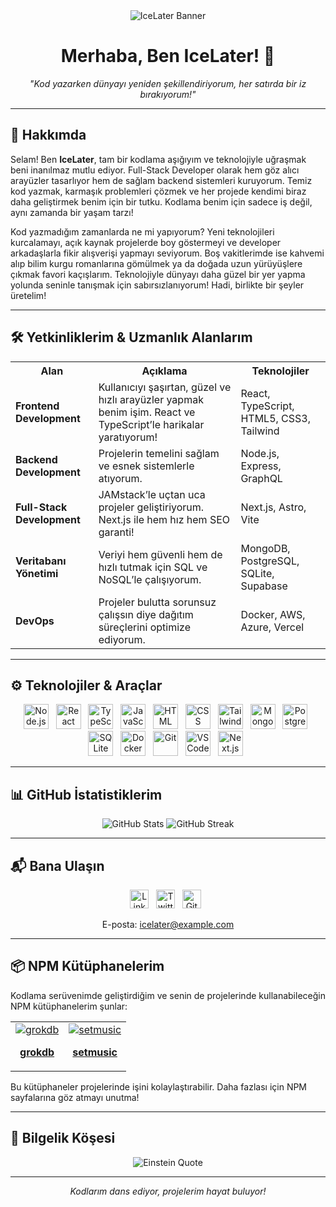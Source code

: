 <div align="center">
  <img src="https://via.placeholder.com/800x200.png?text=IceLater's+Code+Universe" alt="IceLater Banner" />
  <h1>Merhaba, Ben IceLater! 🚀</h1>
  <p><em>"Kod yazarken dünyayı yeniden şekillendiriyorum, her satırda bir iz bırakıyorum!"</em></p>
</div>

---

## 🌟 Hakkımda

Selam! Ben **IceLater**, tam bir kodlama aşığıyım ve teknolojiyle uğraşmak beni inanılmaz mutlu ediyor. Full-Stack Developer olarak hem göz alıcı arayüzler tasarlıyor hem de sağlam backend sistemleri kuruyorum. Temiz kod yazmak, karmaşık problemleri çözmek ve her projede kendimi biraz daha geliştirmek benim için bir tutku. Kodlama benim için sadece iş değil, aynı zamanda bir yaşam tarzı!

Kod yazmadığım zamanlarda ne mi yapıyorum? Yeni teknolojileri kurcalamayı, açık kaynak projelerde boy göstermeyi ve developer arkadaşlarla fikir alışverişi yapmayı seviyorum. Boş vakitlerimde ise kahvemi alıp bilim kurgu romanlarına gömülmek ya da doğada uzun yürüyüşlere çıkmak favori kaçışlarım. Teknolojiyle dünyayı daha güzel bir yer yapma yolunda seninle tanışmak için sabırsızlanıyorum! Hadi, birlikte bir şeyler üretelim!

---

## 🛠️ Yetkinliklerim & Uzmanlık Alanlarım

<div align="center">
  <table>
    <tr>
      <th>Alan</th>
      <th>Açıklama</th>
      <th>Teknolojiler</th>
    </tr>
    <tr>
      <td><strong>Frontend Development</strong></td>
      <td>Kullanıcıyı şaşırtan, güzel ve hızlı arayüzler yapmak benim işim. React ve TypeScript’le harikalar yaratıyorum!</td>
      <td>React, TypeScript, HTML5, CSS3, Tailwind</td>
    </tr>
    <tr>
      <td><strong>Backend Development</strong></td>
      <td>Projelerin temelini sağlam ve esnek sistemlerle atıyorum.</td>
      <td>Node.js, Express, GraphQL</td>
    </tr>
    <tr>
      <td><strong>Full-Stack Development</strong></td>
      <td>JAMstack’le uçtan uca projeler geliştiriyorum. Next.js ile hem hız hem SEO garanti!</td>
      <td>Next.js, Astro, Vite</td>
    </tr>
    <tr>
      <td><strong>Veritabanı Yönetimi</strong></td>
      <td>Veriyi hem güvenli hem de hızlı tutmak için SQL ve NoSQL’le çalışıyorum.</td>
      <td>MongoDB, PostgreSQL, SQLite, Supabase</td>
    </tr>
    <tr>
      <td><strong>DevOps</strong></td>
      <td>Projeler bulutta sorunsuz çalışsın diye dağıtım süreçlerini optimize ediyorum.</td>
      <td>Docker, AWS, Azure, Vercel</td>
    </tr>
  </table>
</div>

---

## ⚙️ Teknolojiler & Araçlar

<div align="center">
  <img src="https://cdn.jsdelivr.net/gh/devicons/devicon/icons/nodejs/nodejs-original.svg" alt="Node.js" width="40" title="Node.js" />  
  <img src="https://cdn.jsdelivr.net/gh/devicons/devicon/icons/react/react-original.svg" alt="React" width="40" title="React" />  
  <img src="https://cdn.jsdelivr.net/gh/devicons/devicon/icons/typescript/typescript-original.svg" alt="TypeScript" width="40" title="TypeScript" />  
  <img src="https://cdn.jsdelivr.net/gh/devicons/devicon/icons/javascript/javascript-original.svg" alt="JavaScript" width="40" title="JavaScript" />  
  <img src="https://cdn.jsdelivr.net/gh/devicons/devicon/icons/html5/html5-original.svg" alt="HTML" width="40" title="HTML" />  
  <img src="https://cdn.jsdelivr.net/gh/devicons/devicon/icons/css3/css3-original.svg" alt="CSS" width="40" title="CSS" />  
  <img src="https://cdn.jsdelivr.net/gh/devicons/devicon/icons/tailwindcss/tailwindcss-original.svg" alt="Tailwind" width="40" title="Tailwind" />  
  <img src="https://cdn.jsdelivr.net/gh/devicons/devicon/icons/mongodb/mongodb-original.svg" alt="MongoDB" width="40" title="MongoDB" />  
  <img src="https://cdn.jsdelivr.net/gh/devicons/devicon/icons/postgresql/postgresql-original.svg" alt="PostgreSQL" width="40" title="PostgreSQL" />  
  <img src="https://cdn.jsdelivr.net/gh/devicons/devicon/icons/sqlite/sqlite-original.svg" alt="SQLite" width="40" title="SQLite" />  
  <img src="https://cdn.jsdelivr.net/gh/devicons/devicon/icons/docker/docker-original.svg" alt="Docker" width="40" title="Docker" />  
  <img src="https://cdn.jsdelivr.net/gh/devicons/devicon/icons/git/git-original.svg" alt="Git" width="40" title="Git" />  
  <img src="https://cdn.jsdelivr.net/gh/devicons/devicon/icons/vscode/vscode-original.svg" alt="VS Code" width="40" title="VS Code" />  
  <img src="https://cdn.jsdelivr.net/gh/devicons/devicon/icons/nextjs/nextjs-original.svg" alt="Next.js" width="40" title="Next.js" />  
</div>

---

## 📊 GitHub İstatistiklerim

<div align="center">
  <img src="https://github-readme-stats.vercel.app/api?username=icelaterdc&show_icons=true&theme=radical" alt="GitHub Stats" />
  <img src="https://github-readme-streak-stats.herokuapp.com/?user=icelaterdc&theme=radical" alt="GitHub Streak" />
</div>

---

## 📬 Bana Ulaşın

<div align="center">
  <a href="https://linkedin.com/in/icelater"><img src="https://cdn.jsdelivr.net/npm/simple-icons@v3/icons/linkedin.svg" width="30" alt="LinkedIn" /></a>  
  <a href="https://twitter.com/icelater"><img src="https://cdn.jsdelivr.net/npm/simple-icons@v3/icons/twitter.svg" width="30" alt="Twitter" /></a>  
  <a href="https://github.com/icelaterdc"><img src="https://cdn.jsdelivr.net/npm/simple-icons@v3/icons/github.svg" width="30" alt="GitHub" /></a>  
  <p>E-posta: <a href="mailto:icelater@example.com">icelater@example.com</a></p>
</div>

---

## 📦 NPM Kütüphanelerim

Kodlama serüvenimde geliştirdiğim ve senin de projelerinde kullanabileceğin NPM kütüphanelerim şunlar:

<div align="center">
  <table>
    <tr>
      <td align="center">
        <a href="https://www.npmjs.com/package/grokdb">
          <img src="https://img.shields.io/npm/v/grokdb.svg?style=flat-square&color=CB3837&logo=npm" alt="grokdb" />
          <p><strong>grokdb</strong></p>
        </a>
      </td>
      <td align="center">
        <a href="https://www.npmjs.com/package/setmusic">
          <img src="https://img.shields.io/npm/v/setmusic.svg?style=flat-square&color=CB3837&logo=npm" alt="setmusic" />
          <p><strong>setmusic</strong></p>
        </a>
      </td>
    </tr>
  </table>
</div>

Bu kütüphaneler projelerinde işini kolaylaştırabilir. Daha fazlası için NPM sayfalarına göz atmayı unutma!

---

## 💬 Bilgelik Köşesi

<div align="center">
  <img src="https://via.placeholder.com/400x100.png?text=%22%C4%B0ki+%C5%9Fey+sonsuzdur%3B+evren+ve+insan%C4%B1n+aptall%C4%B1%C4%9F%C4%B1.+Ve+ben+evrenden+emin+de%C4%9Filim%22+~Albert+Einstein" alt="Einstein Quote" />
</div>

---

<div align="center">
  <p><em>Kodlarım dans ediyor, projelerim hayat buluyor!</em></p>
</div>
